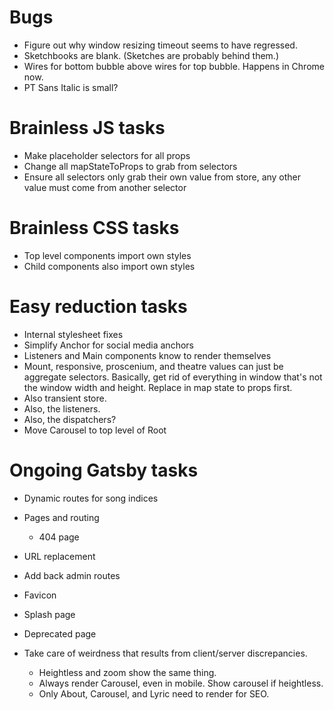 # Bugs
* Figure out why window resizing timeout seems to have regressed.
* Sketchbooks are blank. (Sketches are probably behind them.)
* Wires for bottom bubble above wires for top bubble. Happens in Chrome now.
* PT Sans Italic is small?

# Brainless JS tasks
* Make placeholder selectors for all props
* Change all mapStateToProps to grab from selectors
* Ensure all selectors only grab their own value from store, any other value must come from another selector

# Brainless CSS tasks
* Top level components import own styles
* Child components also import own styles

# Easy reduction tasks
* Internal stylesheet fixes
* Simplify Anchor for social media anchors
* Listeners and Main components know to render themselves
* Mount, responsive, proscenium, and theatre values can just be aggregate selectors. Basically, get rid of everything in window that's not the window width and height. Replace in map state to props first.
* Also transient store.
* Also, the listeners.
* Also, the dispatchers?
* Move Carousel to top level of Root

# Ongoing Gatsby tasks
* Dynamic routes for song indices
* Pages and routing
    * 404 page
* URL replacement
* Add back admin routes

* Favicon
* Splash page
* Deprecated page
* Take care of weirdness that results from client/server discrepancies.
    * Heightless and zoom show the same thing.
    * Always render Carousel, even in mobile. Show carousel if heightless.
    * Only About, Carousel, and Lyric need to render for SEO.
